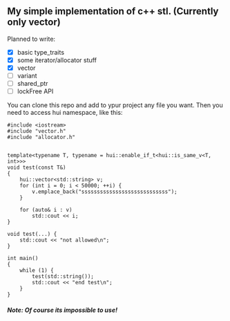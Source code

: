 ## My simple implementation of c++ stl. (Currently only vector)

Planned to write:
- [x] basic type_traits
- [x] some iterator/allocator stuff
- [x] vector
- [ ] variant
- [ ] shared_ptr
- [ ] lockFree API

You can clone this repo and add to ypur project any file you want. Then you need to access hui namespace, like this:
```
#include <iostream>
#include "vector.h"
#include "allocator.h"


template<typename T, typename = hui::enable_if_t<hui::is_same_v<T, int>>>
void test(const T&) 
{
	hui::vector<std::string> v;
	for (int i = 0; i < 50000; ++i) {
		v.emplace_back("ssssssssssssssssssssssssssss");
	}

	for (auto& i : v)
		std::cout << i;
}

void test(...) {
	std::cout << "not allowed\n";
}

int main()
{
	while (1) {
		test(std::string());
		std::cout << "end test\n";
	}
}
```
##### Note: Of course its impossible to use!
